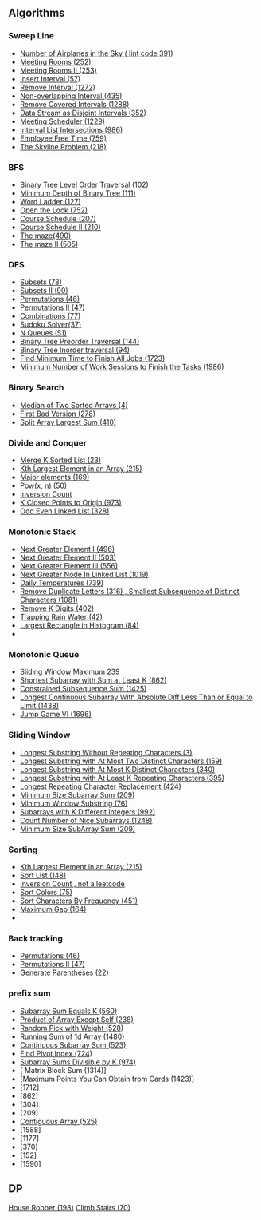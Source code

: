 ## Algorithms

### Sweep Line
- [Number of Airplanes in the Sky ( lint code 391)](./sweepline/NumberofAirplanesintheSky.java)
- [Meeting Rooms (252)](sweepline/MeetingRooms.java)
- [Meeting Rooms II (253)](sweepline/MeetingRoomsII.java)
- [ Insert Interval (57)](sweepline/InsertInterval.java)
- [Remove Interval (1272)](sweepline/RemoveInterval.java)
- [Non-overlapping Interval (435)](sweepline/NonOverlappingInterval.java)
- [Remove Covered Intervals (1288) ](sweepline/RemoveCoveredIntervals.java)
- [Data Stream as Disjoint Intervals (352)](sweepline/DataStreamAsDisjointIntervals.java)
- [Meeting Scheduler (1229)](sweepline/MeetingScheduler.java)
- [Interval List Intersections (986)](sweepline/IntervalListIntersections.java)
- [Employee Free Time (759)](sweepline/EmployeeFreeTime.java)
- [The Skyline Problem (218)](sweepline/SkylineProblem.java)

### BFS
- [Binary Tree Level Order Traversal (102)](bfs/BinaryTreeLevelOrderTraversal.java)
- [ Minimum Depth of Binary Tree (111)](bfs/MinimumDepthofBinaryTree.java)
- [Word Ladder (127)](bfs/WordLadder.java)
- [Open the Lock (752)](bfs/OpenTheLock.java)
- [Course Schedule (207)](bfs/CourseSchedule.java)
- [Course Schedule II (210)](bfs/CourseScheduleII.java)
- [The maze(490)](bfs/TheMaze.java)
- [The maze II (505)](bfs/TheMazeII.java)

### DFS
- [Subsets (78)](dfs/Subsets.java)
- [Subsets II (90)](dfs/SubsetsII.java)
- [Permutations (46) ](dfs/Permutations.java)
- [Permutations II (47)](dfs/PermutationII.java)
- [Combinations (77)](dfs/Combinations.java)
- [Sudoku Solver(37)](dfs/SudokuSolver.java)
- [N Queues (51)](dfs/NQueues.java)
- [Binary Tree Preorder Traversal (144) ](dfs/BinaryTreePreorderTraversal.java)
- [Binary Tree Inorder traversal (94)](dfs/BinaryTreeInOrderTraversal.java)
- [Find Minimum Time to Finish All Jobs (1723)](dfs/FindMinimumTimetoFinishAllJobs.java)
- [Minimum Number of Work Sessions to Finish the Tasks (1986)](dfs/MinimumNumberofWorkSessionstoFinishtheTasks.java)

### Binary Search
- [Median of Two Sorted Arrays (4)](binary/MedianofTwoSortedArrays.java)
- [First Bad Version (278)](binary/FirstBadVersion.java)
- [ Split Array Largest Sum (410)](binary/SplitArrayLargestSum.java)


### Divide and Conquer
- [Merge K Sorted List (23)](divideandconquer/MergeKSortedList.java)
- [Kth Largest Element in an Array (215)](divideandconquer/KthLargestElementinanArray.java)
- [ Major elements (169)](divideandconquer/MajorElements.java)
- [Pow(x, n) (50)](divideandconquer/PowN.java)
- [ Inversion Count](divideandconquer/InversionCount.java)
- [K Closed Points to Origin (973)](divideandconquer/KClosestPointstoOrigin.java)
- [Odd Even Linked List (328)](divideandconquer/OddEvenLinkedList.java)

### Monotonic Stack
- [Next Greater Element I (496)](monotonicstack/NextGreaterElementI.java)
- [Next Greater Element II (503)](monotonicstack/NextGreaterElementII.java)
- [Next Greater Element III (556)](monotonicstack/NextGreaterElementIII.java)
- [Next Greater Node In Linked List (1019)](monotonicstack/NextGreaterNodeInLinkedList.java)
- [Daily Temperatures (739)](monotonicstack/DailyTemperatures.java)
- [Remove Duplicate Letters (316)  , Smallest Subsequence of Distinct Characters (1081)](monotonicstack/RemoveDuplicateLetters.java)
- [Remove K Digits (402)](monotonicstack/RemoveKDigits.java)
- [Trapping Rain Water (42)](monotonicstack/TrappingRainWater.java)
- [Largest Rectangle in Histogram (84)](monotonicstack/LargestRectangleinHistogram.java)
-
### Monotonic Queue
- [Sliding Window Maximum 239](monotonicqueue/SlidingWindowMaximum.java)
- [Shortest Subarray with Sum at Least K (862)](monotonicqueue/ShortestSubarraywithSumatLeastK.java)
- [Constrained Subsequence Sum   (1425)](monotonicqueue/ConstrainedSubsequenceSum.java)
- [Longest Continuous Subarray With Absolute Diff Less Than or Equal to Limit (1438)](monotonicqueue/LongestContinuousSubarrayWithAbsoluteDiffLessThanorEqualtoLimit.java)
- [Jump Game VI (1696)](monotonicqueue/JumpGameVI.java)

### Sliding Window
- [Longest Substring Without Repeating Characters (3)](slidingwindow/LongestSubstringWithoutRepeatingCharacters.java)
- [Longest Substring with At Most Two Distinct Characters (159)](slidingwindow/LongestSubstringwithAtMostTwoDistinctCharacters.java)
- [Longest Substring with At Most K Distinct Characters (340)](slidingwindow/LongestSubstringwithAtMostKDistinctCharacters.java)
- [Longest Substring with At Least K Repeating Characters (395)](slidingwindow/LongestSubstringwithAtLeastKRepeatingCharacters.java)
- [Longest Repeating Character Replacement (424)](slidingwindow/LongestRepeatingCharacterReplacement.java)
- [Minimum Size Subarray Sum (209)](slidingwindow/MinimumSizeSubarraySum.java)
- [Minimum Window Substring (76)](slidingwindow/MinimumWindowSubstring2.java)
- [Subarrays with K Different Integers (992)](slidingwindow/SubarrayswithKDifferentIntegers.java)
- [Count Number of Nice Subarrays (1248)](slidingwindow/CountNumberofNiceSubarrays.java)
- [Minimum Size SubArray Sum (209)](slidingwindow/MinimumSizeSubarraySum.java)


### Sorting
- [Kth Largest Element in an Array (215)](sorting/KthLargestElementInAnArray.java)
- [Sort List (148)](sorting/SortList.java)
- [Inversion Count , not a leetcode ](https://www.geeksforgeeks.org/inversion-count-in-array-using-merge-sort/)
- [Sort Colors (75)](sorting/SortColors.java)
- [Sort Characters By Frequency (451)](sorting/SortCharactersByFrequency.java)
- [Maximum Gap (164)](sorting/MaximumGap.java)
- 
### Back tracking

- [Permutations (46)](https://leetcode.com/problems/permutations/)
- [ Permutations II (47)](https://leetcode.com/problems/permutations-ii/description/)
- [Generate Parentheses (22)](https://leetcode.com/problems/generate-parentheses/)


### prefix sum
- [ Subarray Sum Equals K (560)](prefixsum/SubarraySumEqualsK.java)
- [ Product of Array Except Self (238)](prefixsum/ProductofArrayExceptSelf.java)
- [Random Pick with Weight (528)](prefixsum/RandomPickwithWeight.java)
- [Running Sum of 1d Array (1480)](prefixsum/RunningSumof1dArray.java)
- [Continuous Subarray Sum (523)](prefixsum/ContinuousSubarraySum.java)
- [Find Pivot Index (724)](prefixsum/FindPivotIndex.java)
- [Subarray Sums Divisible by K  (974)](prefixsum/SubarraySumsDivisiblebyK.java)
- [ Matrix Block Sum (1314)]
- [Maximum Points You Can Obtain from Cards (1423)]
- [1712]
- [862]
- [304]
- [209]
- [ Contiguous Array (525)](prefixsum/ContiguousArray.java)
- [1588]
- [1177]
- [370]
- [152]
- [1590]

## DP
[ House Robber (198)](dp/HouseRobber.java)
[ Climb Stairs (70)](dp/ClimbingStairs.java)